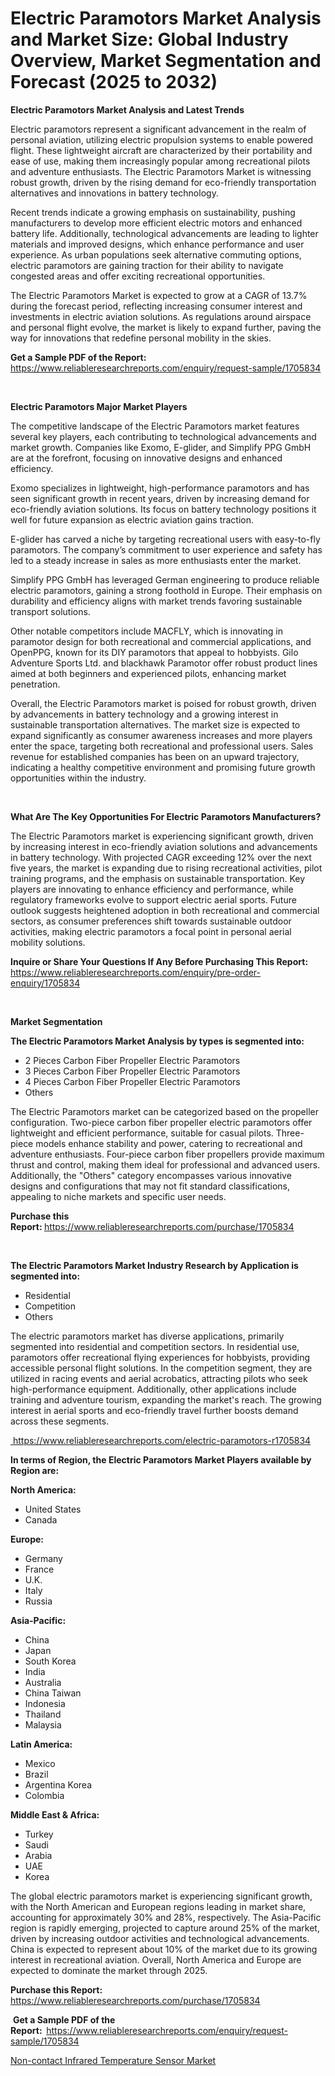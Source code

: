 <p><h1>Electric Paramotors Market Analysis and Market Size: Global Industry Overview, Market Segmentation and Forecast (2025 to 2032)</h1></p><p><strong>Electric Paramotors Market Analysis and Latest Trends</strong></p>
<p><p>Electric paramotors represent a significant advancement in the realm of personal aviation, utilizing electric propulsion systems to enable powered flight. These lightweight aircraft are characterized by their portability and ease of use, making them increasingly popular among recreational pilots and adventure enthusiasts. The Electric Paramotors Market is witnessing robust growth, driven by the rising demand for eco-friendly transportation alternatives and innovations in battery technology.</p><p>Recent trends indicate a growing emphasis on sustainability, pushing manufacturers to develop more efficient electric motors and enhanced battery life. Additionally, technological advancements are leading to lighter materials and improved designs, which enhance performance and user experience. As urban populations seek alternative commuting options, electric paramotors are gaining traction for their ability to navigate congested areas and offer exciting recreational opportunities.</p><p>The Electric Paramotors Market is expected to grow at a CAGR of 13.7% during the forecast period, reflecting increasing consumer interest and investments in electric aviation solutions. As regulations around airspace and personal flight evolve, the market is likely to expand further, paving the way for innovations that redefine personal mobility in the skies.</p></p>
<p><strong>Get a Sample PDF of the Report:&nbsp;</strong> <a href="https://www.reliableresearchreports.com/enquiry/request-sample/1705834?utm_campaign=3322&utm_medium=2&utm_source=Github&utm_content=ia&utm_term=27032025&utm_id=electric-paramotors">https://www.reliableresearchreports.com/enquiry/request-sample/1705834</a></p>
<p>&nbsp;</p>
<p><strong>Electric Paramotors Major Market Players</strong></p>
<p><p>The competitive landscape of the Electric Paramotors market features several key players, each contributing to technological advancements and market growth. Companies like Exomo, E-glider, and Simplify PPG GmbH are at the forefront, focusing on innovative designs and enhanced efficiency.</p><p>Exomo specializes in lightweight, high-performance paramotors and has seen significant growth in recent years, driven by increasing demand for eco-friendly aviation solutions. Its focus on battery technology positions it well for future expansion as electric aviation gains traction.</p><p>E-glider has carved a niche by targeting recreational users with easy-to-fly paramotors. The company’s commitment to user experience and safety has led to a steady increase in sales as more enthusiasts enter the market. </p><p>Simplify PPG GmbH has leveraged German engineering to produce reliable electric paramotors, gaining a strong foothold in Europe. Their emphasis on durability and efficiency aligns with market trends favoring sustainable transport solutions. </p><p>Other notable competitors include MACFLY, which is innovating in paramotor design for both recreational and commercial applications, and OpenPPG, known for its DIY paramotors that appeal to hobbyists. Gilo Adventure Sports Ltd. and blackhawk Paramotor offer robust product lines aimed at both beginners and experienced pilots, enhancing market penetration.</p><p>Overall, the Electric Paramotors market is poised for robust growth, driven by advancements in battery technology and a growing interest in sustainable transportation alternatives. The market size is expected to expand significantly as consumer awareness increases and more players enter the space, targeting both recreational and professional users. Sales revenue for established companies has been on an upward trajectory, indicating a healthy competitive environment and promising future growth opportunities within the industry.</p></p>
<p>&nbsp;</p>
<p><strong>What Are The Key Opportunities For Electric Paramotors Manufacturers?</strong></p>
<p><p>The Electric Paramotors market is experiencing significant growth, driven by increasing interest in eco-friendly aviation solutions and advancements in battery technology. With projected CAGR exceeding 12% over the next five years, the market is expanding due to rising recreational activities, pilot training programs, and the emphasis on sustainable transportation. Key players are innovating to enhance efficiency and performance, while regulatory frameworks evolve to support electric aerial sports. Future outlook suggests heightened adoption in both recreational and commercial sectors, as consumer preferences shift towards sustainable outdoor activities, making electric paramotors a focal point in personal aerial mobility solutions.</p></p>
<p><strong>Inquire or Share Your Questions If Any Before Purchasing This Report:</strong> <a href="https://www.reliableresearchreports.com/enquiry/pre-order-enquiry/1705834?utm_campaign=3322&utm_medium=2&utm_source=Github&utm_content=ia&utm_term=27032025&utm_id=electric-paramotors">https://www.reliableresearchreports.com/enquiry/pre-order-enquiry/1705834</a></p>
<p>&nbsp;</p>
<p><strong>Market Segmentation</strong></p>
<p><strong>The Electric Paramotors Market Analysis by types is segmented into:</strong></p>
<p><ul><li>2 Pieces Carbon Fiber Propeller Electric Paramotors</li><li>3 Pieces Carbon Fiber Propeller Electric Paramotors</li><li>4 Pieces Carbon Fiber Propeller Electric Paramotors</li><li>Others</li></ul></p>
<p><p>The Electric Paramotors market can be categorized based on the propeller configuration. Two-piece carbon fiber propeller electric paramotors offer lightweight and efficient performance, suitable for casual pilots. Three-piece models enhance stability and power, catering to recreational and adventure enthusiasts. Four-piece carbon fiber propellers provide maximum thrust and control, making them ideal for professional and advanced users. Additionally, the "Others" category encompasses various innovative designs and configurations that may not fit standard classifications, appealing to niche markets and specific user needs.</p></p>
<p><strong>Purchase this Report:&nbsp;</strong><a href="https://www.reliableresearchreports.com/purchase/1705834?utm_campaign=3322&utm_medium=2&utm_source=Github&utm_content=ia&utm_term=27032025&utm_id=electric-paramotors">https://www.reliableresearchreports.com/purchase/1705834</a></p>
<p>&nbsp;</p>
<p><strong>The Electric Paramotors Market Industry Research by Application is segmented into:</strong></p>
<p><ul><li>Residential</li><li>Competition</li><li>Others</li></ul></p>
<p><p>The electric paramotors market has diverse applications, primarily segmented into residential and competition sectors. In residential use, paramotors offer recreational flying experiences for hobbyists, providing accessible personal flight solutions. In the competition segment, they are utilized in racing events and aerial acrobatics, attracting pilots who seek high-performance equipment. Additionally, other applications include training and adventure tourism, expanding the market's reach. The growing interest in aerial sports and eco-friendly travel further boosts demand across these segments.</p></p>
<p><a href="https://www.reliableresearchreports.com/electric-paramotors-r1705834?utm_campaign=3322&utm_medium=2&utm_source=Github&utm_content=ia&utm_term=27032025&utm_id=electric-paramotors">&nbsp;https://www.reliableresearchreports.com/electric-paramotors-r1705834</a></p>
<p><strong>In terms of Region, the Electric Paramotors Market Players available by Region are:</strong></p>
<p>
    <p> <strong> North America: </strong>
        <ul>
            <li>United States</li>
            <li>Canada</li>
        </ul>
        </p> 
    <p> <strong> Europe: </strong>
        <ul>
            <li>Germany</li>
            <li>France</li>
            <li>U.K.</li>
            <li>Italy</li>
            <li>Russia</li>
        </ul>
        </p> 
    <p> <strong> Asia-Pacific: </strong>
        <ul>
            <li>China</li>
            <li>Japan</li>
            <li>South Korea</li>
            <li>India</li>
            <li>Australia</li>
            <li>China Taiwan</li>
            <li>Indonesia</li>
            <li>Thailand</li>
            <li>Malaysia</li>
        </ul>
        </p> 
    <p> <strong> Latin America: </strong>
        <ul>
            <li>Mexico</li>
            <li>Brazil</li>
            <li>Argentina Korea</li>
            <li>Colombia</li>
        </ul>
        </p> 
    <p> <strong> Middle East & Africa: </strong>
        <ul>
            <li>Turkey</li>
            <li>Saudi</li>
            <li>Arabia</li>
            <li>UAE</li>
            <li>Korea</li>
        </ul>
    </p>
    </p>
<p><p>The global electric paramotors market is experiencing significant growth, with the North American and European regions leading in market share, accounting for approximately 30% and 28%, respectively. The Asia-Pacific region is rapidly emerging, projected to capture around 25% of the market, driven by increasing outdoor activities and technological advancements. China is expected to represent about 10% of the market due to its growing interest in recreational aviation. Overall, North America and Europe are expected to dominate the market through 2025.</p></p>
<p><strong>Purchase this Report: </strong><a href="https://www.reliableresearchreports.com/purchase/1705834?utm_campaign=3322&utm_medium=2&utm_source=Github&utm_content=ia&utm_term=27032025&utm_id=electric-paramotors">https://www.reliableresearchreports.com/purchase/1705834</a></p>
<p>&nbsp;<strong>Get a Sample PDF of the Report:&nbsp;&nbsp;</strong><a href="https://www.reliableresearchreports.com/enquiry/request-sample/1705834?utm_campaign=3322&utm_medium=2&utm_source=Github&utm_content=ia&utm_term=27032025&utm_id=electric-paramotors">https://www.reliableresearchreports.com/enquiry/request-sample/1705834</a></p>
<p><strong></strong></p>
<p><p><a href="https://github.com/marrahcerpas05/Market-Research-Report-List-1/blob/main/non-contact-infrared-temperature-sensor-market.md?utm_campaign=3322&utm_medium=2&utm_source=Github&utm_content=ia&utm_term=27032025&utm_id=electric-paramotors">Non-contact Infrared Temperature Sensor Market</a></p></p>